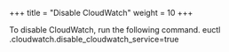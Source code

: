 +++
title = "Disable CloudWatch"
weight = 10
+++

To disable CloudWatch, run the following command.
    euctl <partition>.cloudwatch.disable_cloudwatch_service=true

